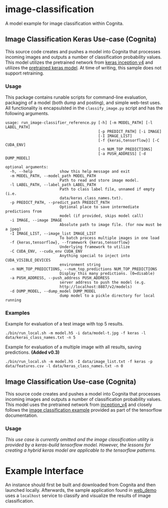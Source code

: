 # image-classification
A model example for image classification within Cognita.

## Image Classification Keras Use-case (Cognita)
This source code creates and pushes a model into Cognita that processes
incoming images and outputs a number of classification probability values.
This model utilizes the pretrained network from [keras inception v4](https://github.com/kentsommer/keras-inceptionV4)
and utilizes the [pretrained keras model](https://github.com/kentsommer/keras-inceptionV4/releases).
At time of writing, this sample does not support retraining.

### Usage
This package contains runable scripts for command-line evaluation,
packaging of a model (both dump and posting), and simple web-test
uses.   All functionality is encapsulsted in the `classify_image.py`
script and has the following arguments.

```
usage: run_image-classifier_reference.py [-h] [-m MODEL_PATH] [-l LABEL_PATH]
                                         [-p PREDICT_PATH] [-i IMAGE]
                                         [-I IMAGE_LIST]
                                         [-f {keras,tensorflow}] [-C CUDA_ENV]
                                         [-n NUM_TOP_PREDICTIONS]
                                         [-a PUSH_ADDRESS] [-d DUMP_MODEL]

optional arguments:
  -h, --help            show this help message and exit
  -m MODEL_PATH, --model_path MODEL_PATH
                        Path to read and store image model.
  -l LABEL_PATH, --label_path LABEL_PATH
                        Path to class label file, unnamed if empty (i.e.
                        data/keras_class_names.txt).
  -p PREDICT_PATH, --predict_path PREDICT_PATH
                        Optional place to save intermediate predictions from
                        model (if provided, skips model call)
  -i IMAGE, --image IMAGE
                        Absolute path to image file. (for now must be a jpeg)
  -I IMAGE_LIST, --image_list IMAGE_LIST
                        To batch process multiple images in one load
  -f {keras,tensorflow}, --framework {keras,tensorflow}
                        Underlying framework to utilize
  -C CUDA_ENV, --cuda_env CUDA_ENV
                        Anything special to inject into CUDA_VISIBLE_DEVICES
                        environment string
  -n NUM_TOP_PREDICTIONS, --num_top_predictions NUM_TOP_PREDICTIONS
                        Display this many predictions. (0=disable)
  -a PUSH_ADDRESS, --push_address PUSH_ADDRESS
                        server address to push the model (e.g.
                        http://localhost:8887/v2/models)
  -d DUMP_MODEL, --dump_model DUMP_MODEL
                        dump model to a pickle directory for local running
```


### Examples
Example for evaluation of a test image with top 5 results.
```
./bin/run_local.sh -m model.h5 -i data/model-t.jpg -f keras -l data/keras_class_names.txt -n 5
```

Example for evaluation of a multiple image with all results, saving predictions. __(Added v0.3)__
```
./bin/run_local.sh -m model.h5 -I data/image_list.txt -f keras -p data/features.csv -l data/keras_class_names.txt -n 0
```


## Image Classification Use-case (Cognita)
This source code creates and pushes a model into Cognita that processes
incoming images and outputs a number of classification probability values.
This model uses the pretrained network from [inception_v4](https://github.com/kentsommer/keras-inceptionV4) and closely
follows the [image classification example](https://tensorflow.org/tutorials/image_recognition/)
provided as part of the tensorflow documentation.

### Usage
*This use case is currently omitted and the image classification
utility is provided by a keras-build tensorflow model. However, the
lessons for creating a hybrid keras model are applicable to the tensorflow
patterns.*

# Example Interface
An instance should first be built and downloaded from Cognita and then
launched locally.  Afterwards, the sample application found in 
[web_demo](web_demo) uses a `localhost` service to classify
and visualize the results of image classification.
